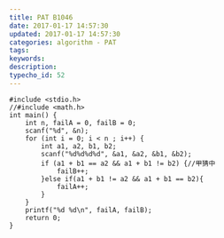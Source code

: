 ```yaml
---
title: PAT B1046
date: 2017-01-17 14:57:30
updated: 2017-01-17 14:57:30
categories: algorithm - PAT
tags: 
keywords:
description:
typecho_id: 52
---
```


    #include <stdio.h>
    //#include <math.h>
    int main() {
        int n, failA = 0, failB = 0;
        scanf("%d", &n);
        for (int i = 0; i < n ; i++) {
            int a1, a2, b1, b2;
            scanf("%d%d%d%d", &a1, &a2, &b1, &b2);
            if (a1 + b1 == a2 && a1 + b1 != b2) {//甲猜中
                failB++;
            }else if(a1 + b1 != a2 && a1 + b1 == b2){
                failA++;
            }
        }
        printf("%d %d\n", failA, failB);
        return 0;
    }